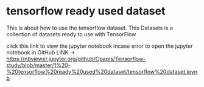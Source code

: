 # tensorflow ready used dataset

This is about how to use the tensorflow dataset. This Datasets is a collection of datasets ready to use with TensorFlow

click this link to view the jupyter notebook incase error to open the jupyter notebook in GitHub LINK -> 
https://nbviewer.jupyter.org/github/Opapis/Tensorflow-study/blob/master/1%20-%20tensorflow%20ready%20used%20dataset/tensorflow%20dataset.ipynb
